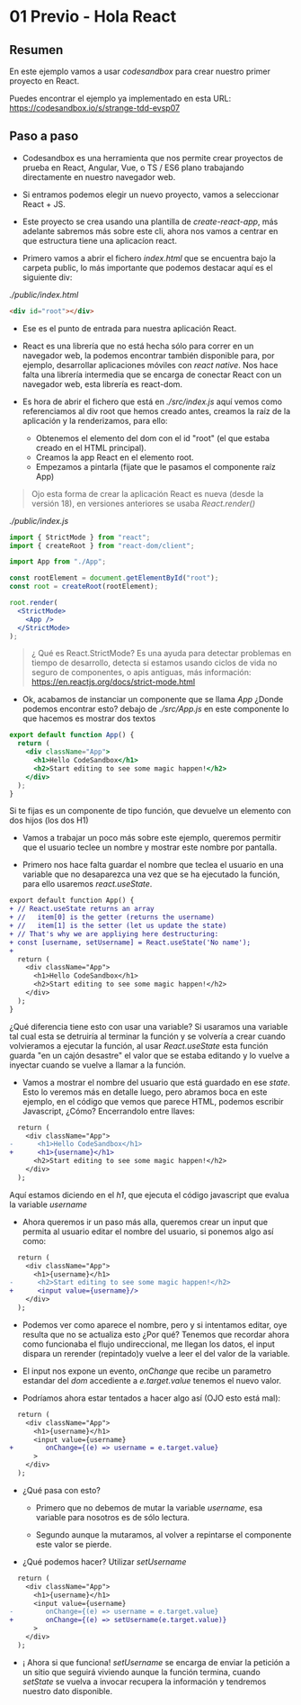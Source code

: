 # 01 Previo - Hola React

## Resumen

En este ejemplo vamos a usar _codesandbox_ para crear nuestro primer proyecto en React.

Puedes encontrar el ejemplo ya implementado en esta URL: https://codesandbox.io/s/strange-tdd-evsp07

## Paso a paso

- Codesandbox es una herramienta que nos permite crear proyectos de prueba en React, Angular, Vue,
  o TS / ES6 plano trabajando directamente en nuestro navegador web.

- Si entramos podemos elegir un nuevo proyecto, vamos a seleccionar React + JS.

- Este proyecto se crea usando una plantilla de _create-react-app_, más adelante sabremos más
  sobre este cli, ahora nos vamos a centrar en que estructura tiene una aplicacíon react.

- Primero vamos a abrir el fichero _index.html_ que se encuentra bajo la carpeta public,
  lo más importante que podemos destacar aquí es el siguiente div:

_./public/index.html_

```html
<div id="root"></div>
```

- Ese es el punto de entrada para nuestra aplicación React.

- React es una librería que no está hecha sólo para correr en un navegador web, la podemos
  encontrar también disponible para, por ejemplo, desarrollar aplicaciones móviles con
  _react native_. Nos hace falta una librería intermedia que se encarga de conectar
  React con un navegador web, esta librería es react-dom.

- Es hora de abrir el fichero que está en _./src/index.js_ aquí vemos como referenciamos
  al div root que hemos creado antes, creamos la raíz de la aplicación y la renderizamos, para ello:

  - Obtenemos el elemento del dom con el id "root" (el que estaba creado en el HTML principal).
  - Creamos la app React en el elemento root.
  - Empezamos a pintarla (fijate que le pasamos el componente raíz App)

> Ojo esta forma de crear la aplicación React es nueva (desde la versión 18), en versiones anteriores
> se usaba _React.render()_

_./public/index.js_

```jsx
import { StrictMode } from "react";
import { createRoot } from "react-dom/client";

import App from "./App";

const rootElement = document.getElementById("root");
const root = createRoot(rootElement);

root.render(
  <StrictMode>
    <App />
  </StrictMode>
);
```

> ¿ Qué es React.StrictMode? Es una ayuda para detectar problemas en tiempo de desarrollo,
> detecta si estamos usando ciclos de vida no seguro de componentes, o apis antiguas,
> más información: https://en.reactjs.org/docs/strict-mode.html

- Ok, acabamos de instanciar un componente que se llama _App_ ¿Donde podemos encontrar esto?
  debajo de _./src/App.js_ en este componente lo que hacemos es mostrar dos textos

```jsx
export default function App() {
  return (
    <div className="App">
      <h1>Hello CodeSandbox</h1>
      <h2>Start editing to see some magic happen!</h2>
    </div>
  );
}
```

Si te fijas es un componente de tipo función, que devuelve un elemento con dos hijos (los dos H1)

- Vamos a trabajar un poco más sobre este ejemplo, queremos permitir que el usuario teclee
  un nombre y mostrar este nombre por pantalla.

- Primero nos hace falta guardar el nombre que teclea el usuario en una variable que no
  desaparezca una vez que se ha ejecutado la función, para ello usaremos _react.useState_.

```diff
export default function App() {
+ // React.useState returns an array
+ //   item[0] is the getter (returns the username)
+ //   item[1] is the setter (let us update the state)
+ // That's why we are appliying here destructuring:
+ const [username, setUsername] = React.useState('No name');
+
  return (
    <div className="App">
      <h1>Hello CodeSandbox</h1>
      <h2>Start editing to see some magic happen!</h2>
    </div>
  );
}
```

¿Qué diferencia tiene esto con usar una variable? Si usaramos una variable tal cual
esta se detruiría al terminar la función y se volvería a crear cuando volvieramos a ejecutar
la función, al usar _React.useState_ esta función guarda "en un cajón desastre" el valor que
se estaba editando y lo vuelve a inyectar cuando se vuelve a llamar a la función.

- Vamos a mostrar el nombre del usuario que está guardado en ese _state_. Esto lo veremos más en
  detalle luego, pero abramos boca en este ejemplo, en el código que vemos que parece HTML,
  podemos escribir Javascript, ¿Cómo? Encerrandolo entre llaves:

```diff
  return (
    <div className="App">
-      <h1>Hello CodeSandbox</h1>
+      <h1>{username}</h1>
      <h2>Start editing to see some magic happen!</h2>
    </div>
  );
```

Aquí estamos diciendo en el _h1_, que ejecuta el código javascript que evalua la variable
_username_

- Ahora queremos ir un paso más alla, queremos crear un input que permita al usuario
  editar el nombre del usuario, si ponemos algo así como:

```diff
  return (
    <div className="App">
      <h1>{username}</h1>
-      <h2>Start editing to see some magic happen!</h2>
+      <input value={username}/>
    </div>
  );
```

- Podemos ver como aparece el nombre, pero y si intentamos editar, oye resulta que no se actualiza
  esto ¿Por qué? Tenemos que recordar ahora como funcionaba el flujo undireccional, me llegan los
  datos, el input dispara un rerender (repintado)y vuelve a leer el del valor de la variable.

- El input nos expone un evento, _onChange_ que recibe un parametro estandar del _dom_
  accediente a _e.target.value_ tenemos el nuevo valor.

- Podríamos ahora estar tentados a hacer algo así (OJO esto está mal):

```diff
  return (
    <div className="App">
      <h1>{username}</h1>
      <input value={username}
+        onChange={(e) => username = e.target.value}
      >
    </div>
  );
```

- ¿Qué pasa con esto?

  - Primero que no debemos de mutar la variable _username_, esa variable
    para nosotros es de sólo lectura.

  - Segundo aunque la mutaramos, al volver a repintarse el componente este valor
    se pierde.

- ¿Qué podemos hacer? Utilizar _setUsername_

```diff
  return (
    <div className="App">
      <h1>{username}</h1>
      <input value={username}
-        onChange={(e) => username = e.target.value}
+        onChange={(e) => setUsername(e.target.value)}
      >
    </div>
  );
```

- ¡ Ahora si que funciona! _setUsername_ se encarga de enviar la petición a un sitio que
  seguirá viviendo aunque la función termina, cuando _setState_ se vuelva a invocar
  recupera la información y tendremos nuestro dato disponible.

